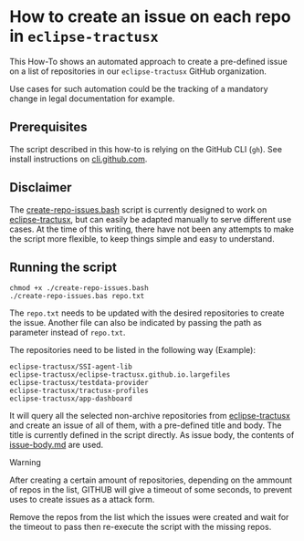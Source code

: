 # How to create an issue on each repo in `eclipse-tractusx`

This How-To shows an automated approach to create a pre-defined issue on a list of  repositories in
our `eclipse-tractusx` GitHub organization.

Use cases for such automation could be the tracking of a mandatory change in legal documentation for example.

## Prerequisites

The script described in this how-to is relying on the GitHub CLI (`gh`). See install instructions
on [cli.github.com](https://cli.github.com/).

## Disclaimer

The [create-repo-issues.bash](create-repo-issues.bash) script is currently designed to work
on [eclipse-tractusx](https://github.com/eclipse-tractusx), but can easily be adapted manually to serve different use
cases.
At the time of this writing, there have not been any attempts to make the script more flexible, to keep things simple
and easy to understand.

## Running the script

```shell
chmod +x ./create-repo-issues.bash
./create-repo-issues.bas repo.txt
```

The `repo.txt` needs to be updated with the desired repositories to create the issue. Another file can also be indicated by passing the path as parameter instead of `repo.txt`.

The repositories need to be listed in the following way (Example):


```
eclipse-tractusx/SSI-agent-lib
eclipse-tractusx/eclipse-tractusx.github.io.largefiles
eclipse-tractusx/testdata-provider
eclipse-tractusx/tractusx-profiles
eclipse-tractusx/app-dashboard
```

It will query all the selected non-archive repositories from [eclipse-tractusx](https://github.com/eclipse-tractusx) and create an
issue of all of them, with a pre-defined title and body.
The title is currently defined in the script directly. As issue body, the contents of [issue-body.md](issue-body.md)
are used.

> [!WARNING]
> After creating a certain amount of repositories, depending on the ammount of repos in the list, GITHUB will give a timeout of some seconds, to prevent uses to create issues as a attack form.
>
> Remove the repos from the list which the issues were created and wait for the timeout to pass then re-execute the script with the missing repos.
